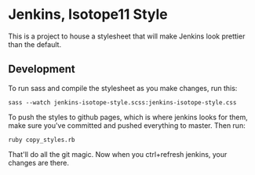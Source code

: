 # Jenkins, Isotope11 Style
This is a project to house a stylesheet that will make Jenkins look prettier
than the default.

## Development
To run sass and compile the stylesheet as you make changes, run this:

    sass --watch jenkins-isotope-style.scss:jenkins-isotope-style.css

To push the styles to github pages, which is where jenkins looks for them, make
sure you've committed and pushed everything to master.  Then run:

    ruby copy_styles.rb

That'll do all the git magic.  Now when you ctrl+refresh jenkins, your changes
are there.
